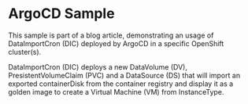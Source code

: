 # ArgoCD Sample

This sample is part of a blog article, demonstrating an usage of DataImportCron (DIC) deployed by
ArgoCD in a specific OpenShift cluster(s).

DataImportCron (DIC) deploys a new DataVolume (DV), PresistentVolumeClaim (PVC) and a DataSource (DS)
that will import an exported containerDisk from the container registry and display it as a
golden image to create a Virtual Machine (VM) from InstanceType. 
